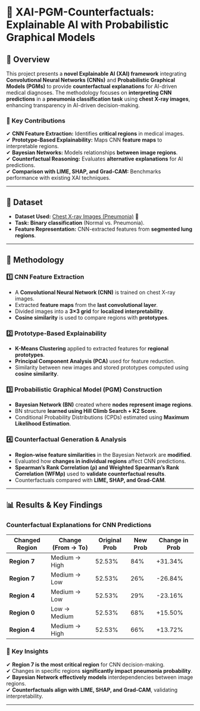 # 🧠 XAI-PGM-Counterfactuals: Explainable AI with Probabilistic Graphical Models

## 📌 Overview
This project presents a **novel Explainable AI (XAI) framework** integrating **Convolutional Neural Networks (CNNs)** and **Probabilistic Graphical Models (PGMs)** to provide **counterfactual explanations** for AI-driven medical diagnoses. The methodology focuses on **interpreting CNN predictions** in a **pneumonia classification task** using **chest X-ray images**, enhancing transparency in AI-driven decision-making.

### **🔹 Key Contributions**
✔ **CNN Feature Extraction:** Identifies **critical regions** in medical images.  
✔ **Prototype-Based Explainability:** Maps CNN **feature maps** to interpretable regions.  
✔ **Bayesian Networks:** Models relationships **between image regions**.  
✔ **Counterfactual Reasoning:** Evaluates **alternative explanations** for AI predictions.  
✔ **Comparison with LIME, SHAP, and Grad-CAM:** Benchmarks performance with existing XAI techniques.

---

## 📂 Dataset
- **Dataset Used:** [Chest X-ray Images (Pneumonia)](https://www.kaggle.com/datasets/paultimothymooney/chest-xray) 📸  
- **Task:** **Binary classification** (Normal vs. Pneumonia).
- **Feature Representation:** CNN-extracted features from **segmented lung regions**.

---

## 🚀 Methodology
### **1️⃣ CNN Feature Extraction**
- A **Convolutional Neural Network (CNN)** is trained on chest X-ray images.
- Extracted **feature maps** from the **last convolutional layer**.
- Divided images into a **3×3 grid** for **localized interpretability**.
- **Cosine similarity** is used to compare regions with **prototypes**.

### **2️⃣ Prototype-Based Explainability**
- **K-Means Clustering** applied to extracted features for **regional prototypes**.
- **Principal Component Analysis (PCA)** used for feature reduction.
- Similarity between new images and stored prototypes computed using **cosine similarity**.

### **3️⃣ Probabilistic Graphical Model (PGM) Construction**
- **Bayesian Network (BN)** created where **nodes represent image regions**.
- BN structure **learned using Hill Climb Search + K2 Score**.
- Conditional Probability Distributions (CPDs) estimated using **Maximum Likelihood Estimation**.

### **4️⃣ Counterfactual Generation & Analysis**
- **Region-wise feature similarities** in the Bayesian Network are **modified**.
- Evaluated how **changes in individual regions** affect CNN predictions.
- **Spearman’s Rank Correlation (ρ) and Weighted Spearman’s Rank Correlation (WFMρ)** used to **validate counterfactual results**.
- Counterfactuals compared with **LIME, SHAP, and Grad-CAM**.

---

## 📊 Results & Key Findings

### **Counterfactual Explanations for CNN Predictions**
| Changed Region | Change (From → To) | Original Prob | New Prob | Change in Prob |
|---------------|--------------------|--------------|----------|---------------|
| **Region 7**  | Medium → High      | 52.53%       | 84%      | +31.34%       |
| **Region 7**  | Medium → Low       | 52.53%       | 26%      | -26.84%       |
| **Region 4**  | Medium → Low       | 52.53%       | 29%      | -23.16%       |
| **Region 0**  | Low → Medium       | 52.53%       | 68%      | +15.50%       |
| **Region 4**  | Medium → High      | 52.53%       | 66%      | +13.72%       |

### 🔹 **Key Insights**
✔ **Region 7 is the most critical region** for CNN decision-making.  
✔ Changes in specific regions **significantly impact pneumonia probability**.  
✔ **Bayesian Network effectively models** interdependencies between image regions.  
✔ **Counterfactuals align with LIME, SHAP, and Grad-CAM**, validating interpretability.  

---

